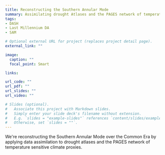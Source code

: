 ```yaml
---
title: Reconstructing the Southern Annular Mode
summary: Assimilating drought Atlases and the PAGES network of temperature sensitive climate proxies to reconstruct the Southern Annular Mode over the Common Era
tags:
- DASH
- Last Millennium DA
- SAM

# Optional external URL for project (replaces project detail page).
external_link: ""

image:
  caption: ""
  focal_point: Smart

links:

url_code: ""
url_pdf: ""
url_slides: ""
url_video: ""

# Slides (optional).
#   Associate this project with Markdown slides.
#   Simply enter your slide deck's filename without extension.
#   E.g. `slides = "example-slides"` references `content/slides/example-slides.md`.
#   Otherwise, set `slides = ""`.
---
```


We're reconstructing the Southern Annular Mode over the Common Era by applying data assimilation to drought atlases and the PAGES network of temperature sensitive climate proxies.
